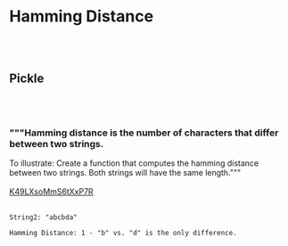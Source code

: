 # Hamming Distance
<br><br>
## Pickle
<br><br>
### """Hamming distance is the number of characters that differ between two strings.
To illustrate:
Create a function that computes the hamming distance between two strings.
Both strings will have the same length."""
<br><br>
[K49LXsoMmS6tXxP7R](https://edabit.com/challenge/K49LXsoMmS6tXxP7R)
<br><br>
```String1: "abcbba"
String2: "abcbda"

Hamming Distance: 1 - "b" vs. "d" is the only difference.
```

<br><br>

